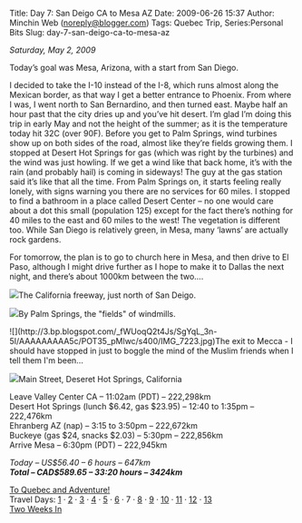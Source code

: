 Title: Day 7: San Deigo CA to Mesa AZ
Date: 2009-06-26 15:37
Author: Minchin Web (noreply@blogger.com)
Tags: Quebec Trip, Series:Personal Bits
Slug: day-7-san-deigo-ca-to-mesa-az

*Saturday, May 2, 2009*

Today’s goal was Mesa, Arizona, with a start from San Diego.

I decided to take the I-10 instead of the I-8, which runs almost along
the Mexican border, as that way I get a better entrance to Phoenix. From
where I was, I went north to San Bernardino, and then turned east. Maybe
half an hour past that the city dries up and you’ve hit desert. I’m glad
I’m doing this trip in early May and not the height of the summer; as it
is the temperature today hit 32C (over 90F). Before you get to Palm
Springs, wind turbines show up on both sides of the road, almost like
they’re fields growing them. I stopped at Desert Hot Springs for gas
(which was right by the turbines) and the wind was just howling. If we
get a wind like that back home, it’s with the rain (and probably hail)
is coming in sideways! The guy at the gas station said it’s like that
all the time. From Palm Springs on, it starts feeling really lonely,
with signs warning you there are no services for 60 miles. I stopped to
find a bathroom in a place called Desert Center – no one would care
about a dot this small (population 125) except for the fact there’s
nothing for 40 miles to the east and 60 miles to the west! The
vegetation is different too. While San Diego is relatively green, in
Mesa, many ‘lawns’ are actually rock gardens.

For tomorrow, the plan is to go to church here in Mesa, and then drive
to El Paso, although I might drive further as I hope to make it to
Dallas the next night, and there’s about 1000km between the two....

![](http://1.bp.blogspot.com/_fWUoqQ2t4Js/SgYqMBgcwSI/AAAAAAAAA5s/cmUVbZtrAcs/s400/IMG_7202.jpg)The
California freeway, just north of San Deigo.

![](http://2.bp.blogspot.com/_fWUoqQ2t4Js/SgYqMC-hspI/AAAAAAAAA5k/ddJLXS_3hfI/s400/IMG_7213.jpg)By
Palm Springs, the "fields" of windmills.

</p>
![](http://3.bp.blogspot.com/_fWUoqQ2t4Js/SgYqL_3n-5I/AAAAAAAAA5c/POT35_pMlwc/s400/IMG_7223.jpg)The
exit to Mecca - I should have stopped in just to boggle the mind of the
Muslim friends when I tell them I'm been...

![](http://3.bp.blogspot.com/_fWUoqQ2t4Js/SgYqLkQAQAI/AAAAAAAAA5M/EzozHujLTsg/s400/IMG_7228.jpg)Main
Street, Deseret Hot Springs, California

Leave Valley Center CA – 11:02am (PDT) – 222,298km\
Desert Hot Springs (lunch \$6.42, gas \$23.95) – 12:40 to 1:35pm –
222,476km\
Ehranberg AZ (nap) – 3:15 to 3:50pm – 222,672km\
Buckeye (gas \$24, snacks \$2.03) – 5:30pm – 222,856km\
Arrive Mesa – 6:30pm (PDT) – 222,945km

*Today – US\$56.40 – 6 hours – 647km*\
***Total – CAD\$589.65 – 33:20 hours – 3424km***

[To Quebec and
Adventure!](http://blog.minchin.ca/2009/04/to-quebec-and-adventure.html)\
Travel Days:
[1](http://blog.minchin.ca/2009/05/day-1-edmonton-to-cardston.html) ·
[2](http://blog.minchin.ca/2009/05/day-2-cardston-ab-to-provo-ut.html) ·
[3](http://blog.minchin.ca/2009/05/day-3-provo-ut.html) ·
[4](http://blog.minchin.ca/2009/05/day-4-provo-ut-to-las-vegas-nv.html)
·
[5](http://blog.minchin.ca/2009/05/day-5-las-vegas-nv-to-san-diego-ca.html)
· [6](http://blog.minchin.ca/2009/05/day-6-san-diego-ca.html) · 7 ·
[8](http://blog.minchin.ca/2009/05/day-8-mesa-az-to-el-paso-tx.html) ·
[9](http://blog.minchin.ca/2009/05/day-9-el-paso-to-dallas-tx.html) ·
[10](http://blog.minchin.ca/2009/05/day-10-dallas-tx-to-texarkana-ar.html)
·
[11](http://blog.minchin.ca/2009/06/day-11-texarkana-ak-to-nashville-tn.html)
·
[12](http://blog.minchin.ca/2009/06/day-12-nashville-tn-to-erie-pa.html)
·
[13](http://blog.minchin.ca/2009/06/day-13-erie-pa-to-montreal-qc.html)\
[Two Weeks
In](http://blog.minchin.ca/2009/06/two-weeks-in-life-in-quebec.html)

</p>

